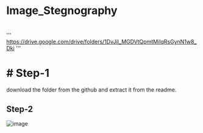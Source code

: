 # Image_Stegnography
# # 
'''
https://drive.google.com/drive/folders/1DvJiI_MGDVtQpmtMiIqRsGynN1w8_Dki
'''
# # Step-1
download the folder from the github and extract it from the readme.

## Step-2


![image](https://github.com/Pradeep-95/Image_Stegnography/assets/143247345/d09aa44e-41e4-47dd-a846-f1435267a54c)
